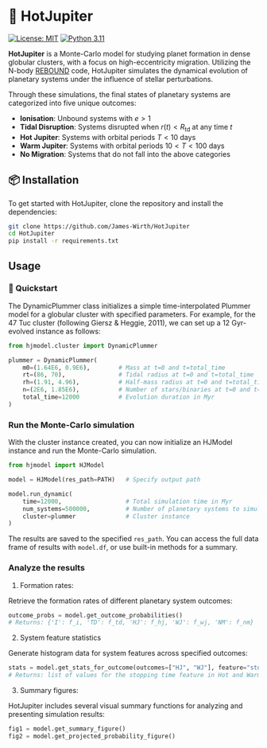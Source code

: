 # 🌌 HotJupiter

[![License: MIT](https://img.shields.io/badge/License-MIT-yellow.svg)](LICENSE)
[![Python 3.11](https://img.shields.io/badge/Python-3.11-blue.svg)](https://www.python.org/downloads/release/python-3110/)

**HotJupiter** is a Monte-Carlo model for studying planet formation in dense globular clusters, with a focus on high-eccentricity migration. Utilizing the N-body [REBOUND](https://github.com/hannorein/rebound) code, HotJupiter simulates the dynamical evolution of planetary systems under the influence of stellar perturbations.

Through these simulations, the final states of planetary systems are categorized into five unique outcomes:
- **Ionisation**: Unbound systems with $e > 1$
- **Tidal Disruption**: Systems disrupted when $r(t) < R_{\mathrm{td}}$ at any time $t$
- **Hot Jupiter**: Systems with orbital periods $T < 10 \ \mathrm{days}$
- **Warm Jupiter**: Systems with orbital periods $10 < T < 100 \ \mathrm{days}$
- **No Migration**: Systems that do not fall into the above categories

## 📦 Installation

To get started with HotJupiter, clone the repository and install the dependencies:

```bash
git clone https://github.com/James-Wirth/HotJupiter
cd HotJupiter
pip install -r requirements.txt
```

## Usage

### 🚀 Quickstart

The DynamicPlummer class initializes a simple time-interpolated Plummer model for a globular cluster with specified parameters. For example, for the 47 Tuc cluster (following Giersz & Heggie, 2011), we can set up a 12 Gyr-evolved instance as follows:

```python
from hjmodel.cluster import DynamicPlummer

plummer = DynamicPlummer(
    m0=(1.64E6, 0.9E6),        # Mass at t=0 and t=total_time
    rt=(86, 70),               # Tidal radius at t=0 and t=total_time
    rh=(1.91, 4.96),           # Half-mass radius at t=0 and t=total_time
    n=(2E6, 1.85E6),           # Number of stars/binaries at t=0 and t=total_time
    total_time=12000           # Evolution duration in Myr
)
```

### Run the Monte-Carlo simulation

With the cluster instance created, you can now initialize an HJModel instance and run the Monte-Carlo simulation.

```python
from hjmodel import HJModel

model = HJModel(res_path=PATH)   # Specify output path

model.run_dynamic(
    time=12000,                  # Total simulation time in Myr
    num_systems=500000,          # Number of planetary systems to simulate
    cluster=plummer              # Cluster instance
)
```

The results are saved to the specified `res_path`. You can access the full data frame of results with `model.df`, or use built-in methods for a summary.

### Analyze the results

1. Formation rates:

Retrieve the formation rates of different planetary system outcomes:

```python
outcome_probs = model.get_outcome_probabilities()
# Returns: {'I': f_i, 'TD': f_td, 'HJ': f_hj, 'WJ': f_wj, 'NM': f_nm}
```

2. System feature statistics

Generate histogram data for system features across specified outcomes:

```python
stats = model.get_stats_for_outcome(outcomes=["HJ", "WJ"], feature="stopping_time")
# Returns: list of values for the stopping time feature in Hot and Warm Jupiters
```

3. Summary figures:

HotJupiter includes several visual summary functions for analyzing and presenting simulation results:

```python
fig1 = model.get_summary_figure()
fig2 = model.get_projected_probability_figure()
```

